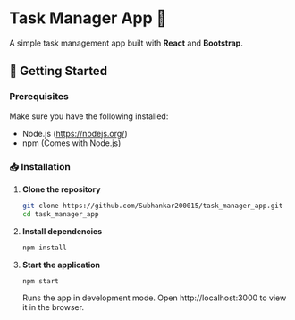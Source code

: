 # Task Manager App 📝

A simple task management app built with **React** and **Bootstrap**.

## 🚀 Getting Started

### Prerequisites
Make sure you have the following installed:
- Node.js (https://nodejs.org/)
- npm (Comes with Node.js)

### 📥 Installation

1. **Clone the repository**
   ```sh
   git clone https://github.com/Subhankar200015/task_manager_app.git
   cd task_manager_app
   ```
   
3. **Install dependencies**
   ```sh
   npm install
   ```

5. **Start the application**
   ```sh
   npm start
   ```

   Runs the app in development mode. Open http://localhost:3000 to view it in the browser.
